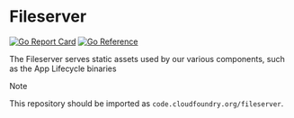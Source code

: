 # Fileserver

[![Go Report Card](https://goreportcard.com/badge/code.cloudfoundry.org/fileserver)](https://goreportcard.com/report/code.cloudfoundry.org/fileserver)
[![Go Reference](https://pkg.go.dev/badge/code.cloudfoundry.org/fileserver.svg)](https://pkg.go.dev/code.cloudfoundry.org/fileserver)

The Fileserver serves static assets used by our various components, such as
the App Lifecycle binaries

> [!NOTE]
>
> This repository should be imported as `code.cloudfoundry.org/fileserver`.
